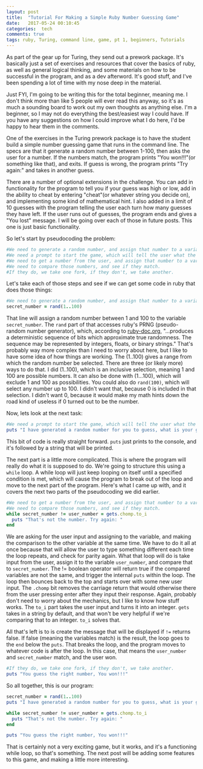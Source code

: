 ```yaml
---
layout: post
title:  "Tutorial For Making a Simple Ruby Number Guessing Game"
date:   2017-05-24 00:10:45
categories:  tech
comments: true
tags: ruby, Turing, command line, game, pt 1, beginners, Tutorials
---
```


As part of the gear up for Turing, they send out a prework package. It's basically just a set of exercises and resources that cover the basics of ruby, as well as general logical thinking, and some materials on how to be successful in the program, and as a dev afterword. It's good stuff, and I've been spending a lot of time with my nose deep in the material.

Just FYI, I'm going to be writing this for the total beginner, meaning me. I don't think more than like 5 people will ever read this anyway, so it's as much a sounding board to work out my own thoughts as anything else. I'm a beginner, so I may not do everything the best/easiest way I could have. If you have any suggestions on how I could improve what I do here, I'd be happy to hear them in the comments.

One of the exercises in the Turing prework package is to have the student build a simple number guessing game that runs in the command line. The specs are that it generate a random number between 1-100, then asks the user for a number. If the numbers match, the program prints "You won!!!"(or something like that), and exits. If guess is wrong, the program prints "Try again:" and takes in another guess.

There are a number of optional extensions in the challenge. You can add in functionality for the program to tell you if your guess was high or low, add in the ability to cheat by entering "cheat"(or whatever string you decide on), and implementing some kind of mathematical hint. I also added in a limit of 10 guesses with the program telling the user each turn how many guesses they have left. If the user runs out of guesses, the program ends and gives a "You lost" message. I will be going over each of those in future posts. This one is just basic functionality.

So let's start by pseudocoding the problem:
```ruby
#We need to generate a random number, and assign that number to a variable.
#We need a prompt to start the game, which will tell the user what the game is and ask for input.
#We need to get a number from the user, and assign that number to a variable.
#We need to compare those numbers, and see if they match.
#If they do, we take one fork, if they don't, we take another.
```

Let's take each of those steps and see if we can get some code in ruby that does those things:
```ruby
#We need to generate a random number, and assign that number to a variable.
secret_number = rand(1..100)
```
That line will assign a random number between 1 and 100 to the variable <code>secret_number</code>. The <code>rand</code> part of that accesses ruby's PRNG (pseudo-random number generator), which, according to <a href="https://ruby-doc.org/core-2.2.0/Random.html#method-i-rand">ruby-doc.org</a>, "...produces a deterministic sequence of bits which approximate true randomness. The sequence may be represented by integers, floats, or binary strings." That's probably way more complex than I need to worry about here, but I like to have some idea of how things are working. The (1..100) gives a range from which the random number be selected. There are three (or likely more) ways to do that. I did (1..100), which is an inclusive selection, meaning 1 and 100 are possible numbers. It can also be done with (1...100), which will exclude 1 and 100 as possibilities. You could also do <code>rand(100)</code>, which will select any number up to 100. I didn't want that, because 0 is included in that selection. I didn't want 0, because it would make my math hints down the road kind of useless if 0 turned out to be the number.

Now, lets look at the next task:
```ruby
#We need a prompt to start the game, which will tell the user what the game is and ask for input.
puts "I have generated a random number for you to guess, what is your guess?"
```
This bit of code is really straight forward. <code>puts</code> just prints to the console, and it's followed by a string that will be printed.

The next part is a little more complicated. This is where the program will really do what it is supposed to do. We're going to structure this using a <code>while</code> loop. A while loop will just keep looping on itself until a specified condition is met, which will cause the program to break out of the loop and move to the next part of the program. Here's what I came up with, and it covers the next two parts of the pseudocoding we did earlier.
```ruby
#We need to get a number from the user, and assign that number to a variable.
#We need to compare those numbers, and see if they match.
while secret_number != user_number = gets.chomp.to_i
  puts "That's not the number. Try again: "
end
```
We are asking for the user input and assigning to the variable, and making the comparison to the other variable at the same time. We have to do it all at once because that will allow the user to type something different each time the loop repeats, and check for parity again. What that loop will do is take input from the user, assign it to the variable <code>user_number</code>, and compare that to <code>secret_number</code>. The != boolean operator will return true if the compared variables are not the same, and trigger the internal <code>puts</code> within the loop. The loop then bounces back to the top and starts over with some new user input. The <code>.chomp</code> bit removes the carriage return that would otherwise there from the user pressing enter after they input their response. Again, probably don't need to worry about the mechanics, but I like to know how stuff works. The <code>to_i</code> part takes the user input and turns it into an integer. <code>gets</code> takes in a string by default, and that won't be very helpful if we're comparing that to an integer. <code>to_i</code> solves that.

All that's left is to is create the message that will be displayed if <code>!=</code> returns false. If false (meaning the variables match) is the result, the loop goes to the <code>end</code> below the <code>puts</code>. That breaks the loop, and the program moves to whatever code is after the loop. In this case, that means the <code>user_number</code> and <code>secret_number</code> match, and the user won.
```ruby
#If they do, we take one fork, if they don't, we take another.
puts "You guess the right number, You won!!!"
```
So all together, this is our program:

```ruby
secret_number = rand(1..100)
puts "I have generated a random number for you to guess, what is your guess?"

while secret_number != user_number = gets.chomp.to_i
  puts "That's not the number. Try again: "
end

puts "You guess the right number, You won!!!"
```
That is certainly not a very exciting game, but it works, and it's a functioning while loop, so that's something. The next post will be adding some features to this game, and making a little more interesting.
